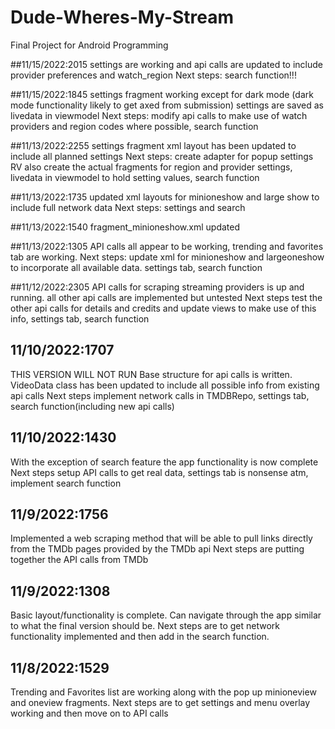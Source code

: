 # Dude-Wheres-My-Stream
Final Project for Android Programming

##11/15/2022:2015
settings are working and api calls are updated to include provider preferences and watch_region
Next steps: search function!!!

##11/15/2022:1845
settings fragment working except for dark mode (dark mode functionality likely to get axed from submission) settings are saved as livedata in viewmodel
Next steps: modify api calls to make use of watch providers and region codes where possible, search function

##11/13/2022:2255
settings fragment xml layout has been updated to include all planned settings
Next steps: create adapter for popup settings RV also create the actual fragments for region and provider settings, livedata in viewmodel to hold setting values, search function

##11/13/2022:1735
updated xml layouts for minioneshow and large show to include full network data
Next steps: settings and search

##11/13/2022:1540
fragment_minioneshow.xml updated

##11/13/2022:1305
API calls all appear to be working, trending and favorites tab are working.
Next steps: update xml for minioneshow and largeoneshow to incorporate all available data. settings tab, search function

##11/12/2022:2305
API calls for scraping streaming providers is up and running. all other api calls are implemented but untested
Next steps test the other api calls for details and credits and update views to make use of this info, settings tab, search function 

## 11/10/2022:1707
THIS VERSION WILL NOT RUN
Base structure for api calls is written. VideoData class has been updated to include all possible info from existing api calls
Next steps implement network calls in TMDBRepo, settings tab, search function(including new api calls)

## 11/10/2022:1430
With the exception of search feature the app functionality is now complete
Next steps setup API calls to get real data, settings tab is nonsense atm, implement search function

## 11/9/2022:1756
Implemented a web scraping method that will be able to pull links directly from the TMDb pages provided by the TMDb api
Next steps are putting together the API calls from TMDb

## 11/9/2022:1308
Basic layout/functionality is complete. Can navigate through the app similar to what the final version should be.
Next steps are to get network functionality implemented and then add in the search function.

## 11/8/2022:1529
Trending and Favorites list are working along with the pop up minioneview and oneview fragments.
Next steps are to get settings and menu overlay working and then move on to API calls
                         
